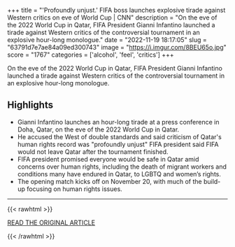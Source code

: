 +++
title = "'Profoundly unjust.' FIFA boss launches explosive tirade against Western critics on eve of World Cup | CNN"
description = "On the eve of the 2022 World Cup in Qatar, FIFA President Gianni Infantino launched a tirade against Western critics of the controversial tournament in an explosive hour-long monologue."
date = "2022-11-19 18:17:05"
slug = "63791d7e7ae84a09ed300743"
image = "https://i.imgur.com/8BEU65o.jpg"
score = "1767"
categories = ['alcohol', 'feel', 'critics']
+++

On the eve of the 2022 World Cup in Qatar, FIFA President Gianni Infantino launched a tirade against Western critics of the controversial tournament in an explosive hour-long monologue.

## Highlights

- Gianni Infantino launches an hour-long tirade at a press conference in Doha, Qatar, on the eve of the 2022 World Cup in Qatar.
- He accused the West of double standards and said criticism of Qatar's human rights record was "profoundly unjust" FIFA president said FIFA would not leave Qatar after the tournament finished.
- FIFA president promised everyone would be safe in Qatar amid concerns over human rights, including the death of migrant workers and conditions many have endured in Qatar, to LGBTQ and women’s rights.
- The opening match kicks off on November 20, with much of the build-up focusing on human rights issues.

---

{{< rawhtml >}}
  <p class="article-category">
    <a target="_blank" href="https://www.cnn.com/2022/11/19/football/gianni-infantino-press-conference-qatar-2022-world-cup-spt-intl/index.html">READ THE ORIGINAL ARTICLE</a>
  </p>
{{< /rawhtml >}}
